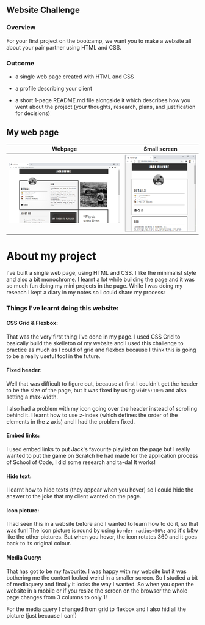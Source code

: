 
## Website Challenge

### Overview

For your first project on the bootcamp, we want you to make a website all about your pair partner using HTML and CSS.

### Outcome

- a single web page created with HTML and CSS

- a profile describing your client

- a short 1-page README.md file alongside it which describes how you went about the project (your thoughts, research, plans, and justification for decisions)

## My web page
  
| Webpage | Small screen |
|--|--|
| ![Page Full screen](https://github.com/SchoolOfCode/website-challenge-Archianne/blob/main/gallery/Website.PNG?raw=true) |![Page Mobile](https://github.com/SchoolOfCode/website-challenge-Archianne/blob/main/gallery/WebsiteQuery.PNG?raw=true)  |

# About my project

I've built a single web page, using HTML and CSS. I like the minimalist style and also a bit monochrome. I learnt a lot while building the page and it was so much fun doing my mini projects in the page. While I was doing my reseach I kept a diary in my notes so I could share my process:
 

### Things I've learnt doing this website:

#### CSS Grid & Flexbox:

That was the very first thing I've done in my page. I used CSS Grid to basically build the skelleton of my website and I used this challenge to practice as much as I could of grid and flexbox because I think this is going to be a really useful tool in the future.

#### Fixed header:

Well that was difficult to figure out, because at first I couldn't get the header to be the size of the page, but it was fixed by using `width:100%` and also setting a max-width.

I also had a problem with my icon going over the header instead of scrolling behind it. I learnt how to use z-index (which defines the order of the elements in the z axis) and I had the problem fixed.

#### Embed links:

I used embed links to put Jack's favourite playlist on the page but I really wanted to put the game on Scratch he had made for the application process of School of Code, I did some research and ta-da! It works!

#### Hide text:

I learnt how to hide texts (they appear when you hover) so I could hide the answer to the joke that my client wanted on the page.

#### Icon picture:

I had seen this in a website before and I wanted to learn how to do it, so that was fun! The icon picture is round by using `border-radius=50%;` and it's b&w like the other pictures. But when you hover, the icon rotates 360 and it goes back to its original colour.

#### Media Query:

That has got to be my favourite. I was happy with my website but it was bothering me the content looked weird in a smaller screen. So I studied a bit of mediaquery and finally it looks the way I wanted. So when you open the website in a mobile or if you resize the screen on the browser the whole page changes from 3 columns to only 1!

For the media query I changed from grid to flexbox and I also hid all the picture (just because I can!)